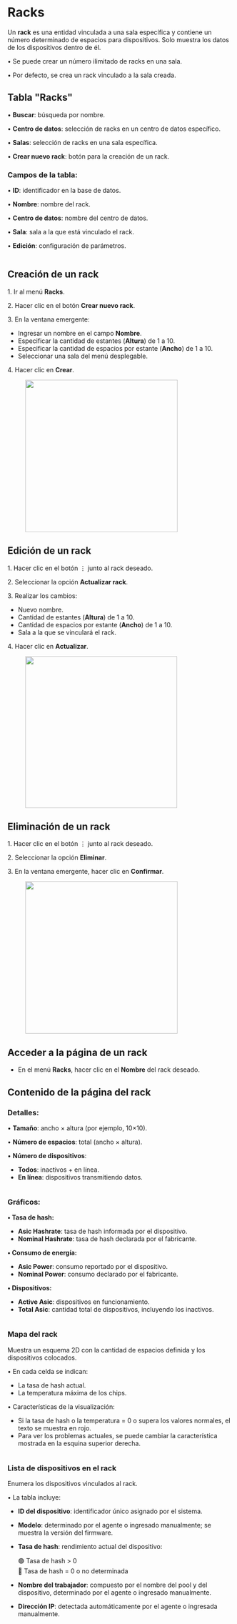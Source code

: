 # Racks

Un **rack** es una entidad vinculada a una sala específica y contiene un número determinado de espacios para dispositivos. Solo muestra los datos de los dispositivos dentro de él.

• Se puede crear un número ilimitado de racks en una sala.  

• Por defecto, se crea un rack vinculado a la sala creada.  

## **Tabla "Racks"**  

• **Buscar**: búsqueda por nombre.  

• **Centro de datos**: selección de racks en un centro de datos específico.  

• **Salas**: selección de racks en una sala específica.  

• **Crear nuevo rack**: botón para la creación de un rack.  

### **Campos de la tabla:**  

• **ID**: identificador en la base de datos.  

• **Nombre**: nombre del rack.  

• **Centro de datos**: nombre del centro de datos.  

• **Sala**: sala a la que está vinculado el rack.  

• **Edición**: configuración de parámetros.  

<figure><img src="../../.gitbook/assets/image (30).png" alt=""><figcaption></figcaption></figure>

## **Creación de un rack**  

1\. Ir al menú **Racks**.  

2\. Hacer clic en el botón **Crear nuevo rack**.  

3\. En la ventana emergente:  

* Ingresar un nombre en el campo **Nombre**.  
* Especificar la cantidad de estantes (**Altura**) de 1 a 10.  
* Especificar la cantidad de espacios por estante (**Ancho**) de 1 a 10.  
* Seleccionar una sala del menú desplegable.  

4\. Hacer clic en **Crear**.  

<figure><img src="../../.gitbook/assets/image (31).png" alt="" width="341"><figcaption></figcaption></figure>

## **Edición de un rack**  

1\. Hacer clic en el botón ⋮ junto al rack deseado.  

2\. Seleccionar la opción **Actualizar rack**.  

3\. Realizar los cambios:  

* Nuevo nombre.  
* Cantidad de estantes (**Altura**) de 1 a 10.  
* Cantidad de espacios por estante (**Ancho**) de 1 a 10.  
* Sala a la que se vinculará el rack.  

4\. Hacer clic en **Actualizar**.  

<figure><img src="../../.gitbook/assets/image (32).png" alt="" width="340"><figcaption></figcaption></figure>

## **Eliminación de un rack**  

1\. Hacer clic en el botón ⋮ junto al rack deseado.  

2\. Seleccionar la opción **Eliminar**.  

3\. En la ventana emergente, hacer clic en **Confirmar**.  

<figure><img src="../../.gitbook/assets/image (34).png" alt="" width="341"><figcaption></figcaption></figure>

## **Acceder a la página de un rack**  

* En el menú **Racks**, hacer clic en el **Nombre** del rack deseado.  

## **Contenido de la página del rack**  

### **Detalles:**  

• **Tamaño**: ancho × altura (por ejemplo, 10×10).  

• **Número de espacios**: total (ancho × altura).  

• **Número de dispositivos**:  

* **Todos**: inactivos + en línea.  
* **En línea**: dispositivos transmitiendo datos.  

<figure><img src="../../.gitbook/assets/image (35).png" alt=""><figcaption></figcaption></figure>

### **Gráficos:**  

**• Tasa de hash:**  

* **Asic Hashrate**: tasa de hash informada por el dispositivo.  
* **Nominal Hashrate**: tasa de hash declarada por el fabricante.  

**• Consumo de energía:**  

* **Asic Power**: consumo reportado por el dispositivo.  
* **Nominal Power**: consumo declarado por el fabricante.  

**• Dispositivos:**  

* **Active Asic**: dispositivos en funcionamiento.  
* **Total Asic**: cantidad total de dispositivos, incluyendo los inactivos.  

<figure><img src="../../.gitbook/assets/image (36).png" alt=""><figcaption></figcaption></figure>

### **Mapa del rack**  

Muestra un esquema 2D con la cantidad de espacios definida y los dispositivos colocados.  

• En cada celda se indican:  

* La tasa de hash actual.  
* La temperatura máxima de los chips.  

• Características de la visualización:  

* Si la tasa de hash o la temperatura = 0 o supera los valores normales, el texto se muestra en rojo.  
* Para ver los problemas actuales, se puede cambiar la característica mostrada en la esquina superior derecha.  

<figure><img src="../../.gitbook/assets/image (37).png" alt=""><figcaption></figcaption></figure>

### **Lista de dispositivos en el rack**  

Enumera los dispositivos vinculados al rack.  

• La tabla incluye:  

* **ID del dispositivo**: identificador único asignado por el sistema.  
* **Modelo**: determinado por el agente o ingresado manualmente; se muestra la versión del firmware.  
* **Tasa de hash**: rendimiento actual del dispositivo:  

  🟢 Tasa de hash > 0  
  🔴 Tasa de hash = 0 o no determinada  

* **Nombre del trabajador**: compuesto por el nombre del pool y del dispositivo, determinado por el agente o ingresado manualmente.  
* **Dirección IP**: detectada automáticamente por el agente o ingresada manualmente.  

<figure><img src="../../.gitbook/assets/image (38).png" alt=""><figcaption></figcaption></figure>
